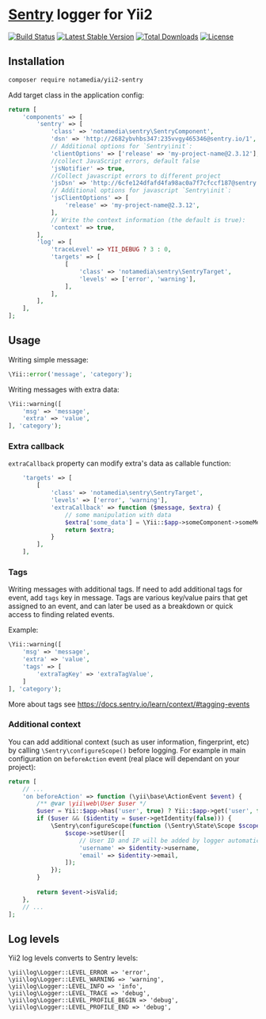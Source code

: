 # [Sentry](https://sentry.io) logger for Yii2

[![Build Status](https://travis-ci.org/notamedia/yii2-sentry.svg)](https://travis-ci.org/notamedia/yii2-sentry)
[![Latest Stable Version](https://poser.pugx.org/notamedia/yii2-sentry/v/stable)](https://packagist.org/packages/notamedia/yii2-sentry) 
[![Total Downloads](https://poser.pugx.org/notamedia/yii2-sentry/downloads)](https://packagist.org/packages/notamedia/yii2-sentry) 
[![License](https://poser.pugx.org/notamedia/yii2-sentry/license)](https://packagist.org/packages/notamedia/yii2-sentry)

## Installation

```bash
composer require notamedia/yii2-sentry
```

Add target class in the application config:

```php
return [
    'components' => [
        'sentry' => [
            'class' => 'notamedia\sentry\SentryComponent',
            'dsn' => 'http://2682ybvhbs347:235vvgy465346@sentry.io/1',
            // Additional options for `Sentry\init`:
            'clientOptions' => ['release' => 'my-project-name@2.3.12'],
            //collect JavaScript errors, default false
            'jsNotifier' => true,
            //Collect javascript errors to different project
            'jsDsn' => 'http://6cfe124dfafd4fa98ac0a7f7cfccf187@sentry.io/2',
		    // Additional options for javascript `Sentry\init`:
			'jsClientOptions' => [
		        'release' => 'my-project-name@2.3.12',
		    ],
		    // Write the context information (the default is true):
	        'context' => true,
        ],
	    'log' => [
		    'traceLevel' => YII_DEBUG ? 3 : 0,
		    'targets' => [
			    [
				    'class' => 'notamedia\sentry\SentryTarget',
				    'levels' => ['error', 'warning'],
			    ],
		    ],
	    ],
    ],
];
```

## Usage

Writing simple message:

```php
\Yii::error('message', 'category');
```

Writing messages with extra data:

```php
\Yii::warning([
    'msg' => 'message',
    'extra' => 'value',
], 'category');
```

### Extra callback

`extraCallback` property can modify extra's data as callable function:
 
```php
    'targets' => [
        [
            'class' => 'notamedia\sentry\SentryTarget',
            'levels' => ['error', 'warning'],
            'extraCallback' => function ($message, $extra) {
                // some manipulation with data
                $extra['some_data'] = \Yii::$app->someComponent->someMethod();
                return $extra;
            }
        ],
    ],
```

### Tags

Writing messages with additional tags. If need to add additional tags for event, add `tags` key in message. Tags are various key/value pairs that get assigned to an event, and can later be used as a breakdown or quick access to finding related events.

Example:

```php
\Yii::warning([
    'msg' => 'message',
    'extra' => 'value',
    'tags' => [
        'extraTagKey' => 'extraTagValue',
    ]
], 'category');
```

More about tags see https://docs.sentry.io/learn/context/#tagging-events

### Additional context

You can add additional context (such as user information, fingerprint, etc) by calling `\Sentry\configureScope()` before logging.
For example in main configuration on `beforeAction` event (real place will dependant on your project):
```php
return [
    // ...
    'on beforeAction' => function (\yii\base\ActionEvent $event) {
        /** @var \yii\web\User $user */
        $user = Yii::$app->has('user', true) ? Yii::$app->get('user', false) : null;
        if ($user && ($identity = $user->getIdentity(false))) {
            \Sentry\configureScope(function (\Sentry\State\Scope $scope) use ($identity) {
                $scope->setUser([
                    // User ID and IP will be added by logger automatically
                    'username' => $identity->username,
                    'email' => $identity->email,
                ]);
            });
        }
    
        return $event->isValid;
    },
    // ...
];
```

## Log levels

Yii2 log levels converts to Sentry levels:

```
\yii\log\Logger::LEVEL_ERROR => 'error',
\yii\log\Logger::LEVEL_WARNING => 'warning',
\yii\log\Logger::LEVEL_INFO => 'info',
\yii\log\Logger::LEVEL_TRACE => 'debug',
\yii\log\Logger::LEVEL_PROFILE_BEGIN => 'debug',
\yii\log\Logger::LEVEL_PROFILE_END => 'debug',
```
